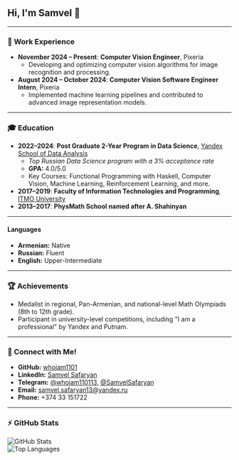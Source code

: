 ## Hi, I'm Samvel 👋

---

### 💼 Work Experience

- **November 2024 – Present**: **Computer Vision Engineer**, Pixeria  
  - Developing and optimizing computer vision algorithms for image recognition and processing.
- **August 2024 – October 2024**: **Computer Vision Software Engineer Intern**, Pixeria  
  - Implemented machine learning pipelines and contributed to advanced image representation models.

---

### 🎓 Education

- **2022–2024**: **Post Graduate 2-Year Program in Data Science**, [Yandex School of Data Analysis](https://dataschool.yandex.com/)  
  - *Top Russian Data Science program with a 3% acceptance rate*  
  - **GPA:** 4.0/5.0  
  - Key Courses: Functional Programming with Haskell, Computer Vision, Machine Learning, Reinforcement Learning, and more.
- **2017–2019**: **Faculty of Information Technologies and Programming**, [ITMO University](https://en.itmo.ru/)
- **2013–2017**: **PhysMath School named after A. Shahinyan**

---

#### **Languages**
- **Armenian:** Native  
- **Russian:** Fluent  
- **English:** Upper-Intermediate  

---

### 🏆 Achievements

- Medalist in regional, Pan-Armenian, and national-level Math Olympiads (8th to 12th grade).  
- Participant in university-level competitions, including "I am a professional" by Yandex and Putnam.

---

### 📧 Connect with Me!

- **GitHub:** [whoiam1101](https://github.com/whoiam1101)  
- **LinkedIn:** [Samvel Safaryan](https://www.linkedin.com/in/samvel-safaryan-15400231a/)  
- **Telegram:** [@whoiam110113](https://t.me/whoiam110113), [@SamvelSafaryan](https://t.me/SamvelSafaryan)  
- **Email:** [samvel.safaryan13@yandex.ru](mailto:samvel.safaryan13@yandex.ru)  
- **Phone:** +374 33 151722  

---

### ⚡ GitHub Stats

![GitHub Stats](https://github-readme-stats.vercel.app/api?username=whoiam1101&show_icons=true&count_private=true&line_height=24&hide=issues&custom_title=Contribution%20Stats)  
![Top Languages](https://github-readme-stats.vercel.app/api/top-langs/?username=whoiam1101&layout=compact&count_private=true&hide=Jupyter%20Notebook)
